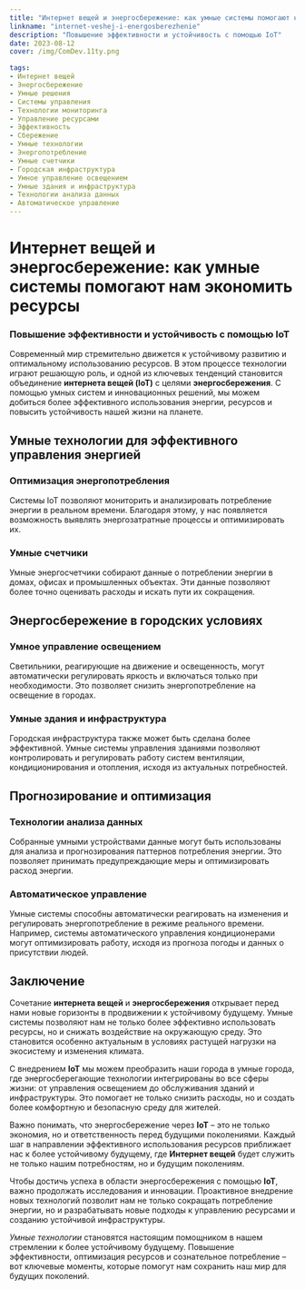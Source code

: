 ```yaml
---
title: "Интернет вещей и энергосбережение: как умные системы помогают нам экономить ресурсы"
linkname: "internet-veshej-i-energosberezhenie"
description: "Повышение эффективности и устойчивость с помощью IoT"
date: 2023-08-12
cover: /img/ComDev.11ty.png

tags:
- Интернет вещей
- Энергосбережение
- Умные решения
- Системы управления
- Технологии мониторинга
- Управление ресурсами
- Эффективность
- Сбережение
- Умные технологии
- Энергопотребление
- Умные счетчики
- Городская инфраструктура
- Умное управление освещением
- Умные здания и инфраструктура
- Технологии анализа данных
- Автоматическое управление
---
```


# Интернет вещей и энергосбережение: как умные системы помогают нам экономить ресурсы
### Повышение эффективности и устойчивость с помощью IoT

Современный мир стремительно движется к устойчивому развитию и оптимальному использованию ресурсов. В этом процессе технологии играют решающую роль, и одной из ключевых тенденций становится объединение **интернета вещей (IoT)** с целями **энергосбережения**. С помощью умных систем и инновационных решений, мы можем добиться более эффективного использования энергии, ресурсов и повысить устойчивость нашей жизни на планете.

## Умные технологии для эффективного управления энергией
### Оптимизация энергопотребления
Системы IoT позволяют мониторить и анализировать потребление энергии в реальном времени. Благодаря этому, у нас появляется возможность выявлять энергозатратные процессы и оптимизировать их.

### Умные счетчики
Умные энергосчетчики собирают данные о потреблении энергии в домах, офисах и промышленных объектах. Эти данные позволяют более точно оценивать расходы и искать пути их сокращения.

## Энергосбережение в городских условиях
### Умное управление освещением
Светильники, реагирующие на движение и освещенность, могут автоматически регулировать яркость и включаться только при необходимости. Это позволяет снизить энергопотребление на освещение в городах.

### Умные здания и инфраструктура
Городская инфраструктура также может быть сделана более эффективной. Умные системы управления зданиями позволяют контролировать и регулировать работу систем вентиляции, кондиционирования и отопления, исходя из актуальных потребностей.

## Прогнозирование и оптимизация
### Технологии анализа данных
Собранные умными устройствами данные могут быть использованы для анализа и прогнозирования паттернов потребления энергии. Это позволяет принимать предупреждающие меры и оптимизировать расход энергии.

### Автоматическое управление
Умные системы способны автоматически реагировать на изменения и регулировать энергопотребление в режиме реального времени. Например, системы автоматического управления кондиционерами могут оптимизировать работу, исходя из прогноза погоды и данных о присутствии людей.

## Заключение
Сочетание **интернета вещей** и **энергосбережения** открывает перед нами новые горизонты в продвижении к устойчивому будущему. Умные системы позволяют нам не только более эффективно использовать ресурсы, но и снижать воздействие на окружающую среду. Это становится особенно актуальным в условиях растущей нагрузки на экосистему и изменения климата.

С внедрением **IoT** мы можем преобразить наши города в умные города, где энергосберегающие технологии интегрированы во все сферы жизни: от управления освещением до обслуживания зданий и инфраструктуры. Это помогает не только снизить расходы, но и создать более комфортную и безопасную среду для жителей.

Важно понимать, что энергосбережение через **IoT** – это не только экономия, но и ответственность перед будущими поколениями. Каждый шаг в направлении эффективного использования ресурсов приближает нас к более устойчивому будущему, где **Интернет вещей** будет служить не только нашим потребностям, но и будущим поколениям.

Чтобы достичь успеха в области энергосбережения с помощью **IoT**, важно продолжать исследования и инновации. Проактивное внедрение новых технологий позволит нам не только сокращать потребление энергии, но и разрабатывать новые подходы к управлению ресурсами и созданию устойчивой инфраструктуры.

*Умные технологии* становятся настоящим помощником в нашем стремлении к более устойчивому будущему. Повышение эффективности, оптимизация ресурсов и сознательное потребление – вот ключевые моменты, которые помогут нам сохранить наш мир для будущих поколений.
